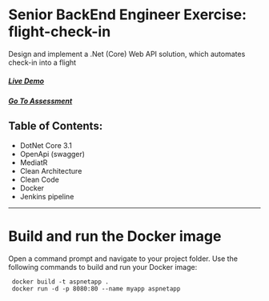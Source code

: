# Senior BackEnd Engineer Exercise: flight-check-in
Design and implement a .Net (Core) Web API solution, which automates check-in into a flight

##### [Live Demo](https://flight-check-in.scuticode.com/swagger/index.html)

##### [Go To Assessment](/Flight-Assessment.pdf)


## Table of Contents:
  - DotNet Core 3.1
  - OpenApi (swagger)
  - MediatR
  - Clean Architecture
  - Clean Code
  - Docker
  - Jenkins pipeline
___

# Build and run the Docker image
Open a command prompt and navigate to your project folder.
Use the following commands to build and run your Docker image:

```
 docker build -t aspnetapp .
 docker run -d -p 8080:80 --name myapp aspnetapp
 ```


  



